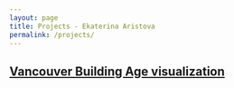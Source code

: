 ```yaml
---
layout: page
title: Projects - Ekaterina Aristova
permalink: /projects/
---
```


[Vancouver Building Age visualization][vancouver-building-age]
---

[vancouver-building-age]: /projects/vancouver-building-age-map/
